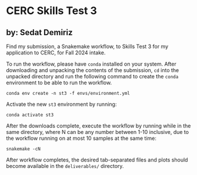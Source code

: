 # CERC Skills Test 3
## by: Sedat Demiriz

Find my submission, a Snakemake workflow, to Skills Test 3 for my application to CERC, for Fall 2024 intake.

To run the workflow, please have `conda` installed on your system. After downloading and unpacking the contents 
of the submission, `cd` into the unpacked directory and run the following command to create 
the `conda` environment to be able to run the workflow.
```
conda env create -n st3 -f envs/environment.yml
```

Activate the new `st3` environment by running:
```
conda activate st3
```

After the downloads complete, execute the workflow by running while in the same directory, where
N can be any number between 1-10 inclusive, due to the workflow running on at most 10 samples at
the same time:
```
snakemake -cN
```

After workflow completes, the desired tab-separated files and plots should become available in the 
`deliverables/` directory.
